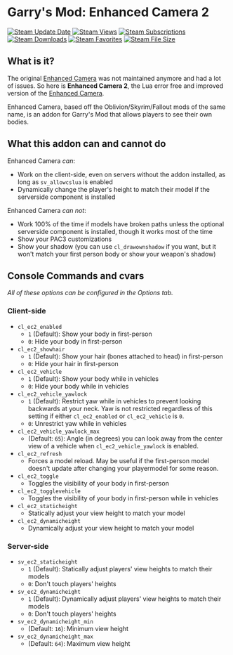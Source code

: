 # Garry's Mod: Enhanced Camera 2

[![Steam Update Date](https://img.shields.io/steam/update-date/2203217139?logo=steam)](https://steamcommunity.com/sharedfiles/filedetails/?id=2203217139)
[![Steam Views](https://img.shields.io/steam/views/2203217139?logo=steam)](https://steamcommunity.com/sharedfiles/filedetails/?id=2203217139)
[![Steam Subscriptions](https://img.shields.io/steam/subscriptions/2203217139?logo=steam)](https://steamcommunity.com/sharedfiles/filedetails/?id=2203217139)
[![Steam Downloads](https://img.shields.io/steam/downloads/2203217139?logo=steam)](https://steamcommunity.com/sharedfiles/filedetails/?id=2203217139)
[![Steam Favorites](https://img.shields.io/steam/favorites/2203217139?logo=steam)](https://steamcommunity.com/sharedfiles/filedetails/?id=2203217139)
[![Steam File Size](https://img.shields.io/steam/size/2203217139?logo=steam)](https://steamcommunity.com/sharedfiles/filedetails/?id=2203217139)

## What is it?

The original [Enhanced Camera](https://github.com/elizagamedev/gmod-enhanced-camera) was not maintained anymore and had a lot of issues. So here is **Enhanced Camera 2**, the Lua error free and improved version of the [Enhanced Camera](https://github.com/elizagamedev/gmod-enhanced-camera).

Enhanced Camera, based off the Oblivion/Skyrim/Fallout mods of the same name, is an addon for Garry's Mod that allows players to see their own bodies.

## What this addon can and cannot do

Enhanced Camera *can*:

* Work on the client-side, even on servers without the addon installed, as long as `sv_allowcslua` is enabled
* Dynamically change the player's height to match their model if the serverside component is installed

Enhanced Camera *can not*:

* Work 100% of the time if models have broken paths unless the optional serverside component is installed, though it works most of the time
* Show your PAC3 customizations
* Show your shadow (you can use `cl_drawownshadow` if you want, but it won't match your first person body or show your weapon's shadow)

## Console Commands and cvars

_All of these options can be configured in the Options tab._

### Client-side

* `cl_ec2_enabled`
  * `1` (Default): Show your body in first-person
  * `0`: Hide your body in first-person
* `cl_ec2_showhair`
  * `1` (Default): Show your hair (bones attached to head) in first-person
  * `0`: Hide your hair in first-person
* `cl_ec2_vehicle`
  * `1` (Default): Show your body while in vehicles
  * `0`: Hide your body while in vehicles
* `cl_ec2_vehicle_yawlock`
  * `1` (Default): Restrict yaw while in vehicles to prevent looking backwards at your neck. Yaw is not restricted regardless of this setting if either `cl_ec2_enabled` or `cl_ec2_vehicle` is `0`.
  * `0`: Unrestrict yaw while in vehicles
* `cl_ec2_vehicle_yawlock_max`
  * (Default: `65`): Angle (in degrees) you can look away from the center view of a vehicle when `cl_ec2_vehicle_yawlock` is enabled.
* `cl_ec2_refresh`
  * Forces a model reload. May be useful if the first-person model doesn't update after changing your playermodel for some reason.
* `cl_ec2_toggle`
  * Toggles the visibility of your body in first-person
* `cl_ec2_togglevehicle`
  * Toggles the visibility of your body in first-person while in vehicles
* `cl_ec2_staticheight`
  * Statically adjust your view height to match your model
* `cl_ec2_dynamicheight`
  * Dynamically adjust your view height to match your model

### Server-side

* `sv_ec2_staticheight`
  * `1` (Default): Statically adjust players' view heights to match their models
  * `0`: Don't touch players' heights
* `sv_ec2_dynamicheight`
  * `1` (Default): Dynamically adjust players' view heights to match their models
  * `0`: Don't touch players' heights
* `sv_ec2_dynamicheight_min`
  * (Default: `16`): Minimum view height
* `sv_ec2_dynamicheight_max`
  * (Default: `64`): Maximum view height
